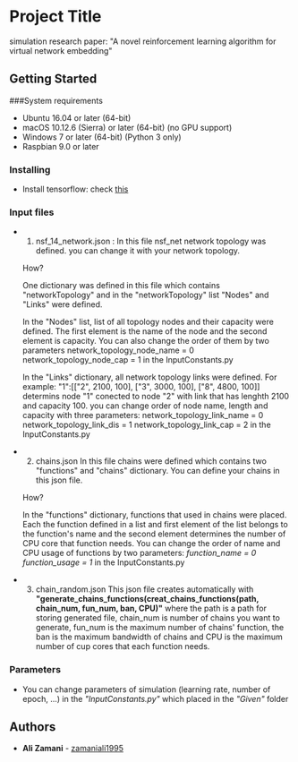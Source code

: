 # Project Title

simulation research paper: "A novel reinforcement learning algorithm for virtual network embedding"

## Getting Started

###System requirements
* Ubuntu 16.04 or later (64-bit)
* macOS 10.12.6 (Sierra) or later (64-bit) (no GPU support)
* Windows 7 or later (64-bit) (Python 3 only)
* Raspbian 9.0 or later

### Installing

* Install tensorflow: check [this](https://www.tensorflow.org/install/pip)

### Input files
* 1. nsf_14_network.json :
    In this file nsf_net network topology was defined.
    you can change it with your network topology.
    
    How?
    
    One dictionary was defined in this file which contains "networkTopology"
    and in the "networkTopology" list "Nodes" and "Links" were defined.

    In the "Nodes" list, list of all topology nodes and their capacity were defined. 
    The first element is the name of the node and the second element is capacity.
    You can also change the order of them by two parameters 
        network_topology_node_name = 0
            network_topology_node_cap = 1
    in the InputConstants.py

    In the "Links" dictionary, all network topology links were defined.
    For example:
         "1":[["2", 2100, 100], ["3", 3000, 100], ["8", 4800, 100]]
    determins node "1" conected to node "2" with link that has lenghth 2100 and 
    capacity 100.
    you can change order of node name, length and capacity with three parameters:
        network_topology_link_name = 0
            network_topology_link_dis = 1
            network_topology_link_cap = 2
    in the InputConstants.py
 * 2. chains.json
    In this file chains were defined which contains two "functions" and "chains" 
    dictionary. You can define your chains in this json file.

    How?
    
    In the "functions" dictionary, functions that used in chains were placed.
    Each the function defined in a list and first element of the  list belongs
    to the function's name and the second element determines the number of CPU
    core that function needs. You can change the order of name and CPU usage
    of functions by two parameters:
      *function_name = 0*
      *function_usage = 1*
    in the InputConstants.py         
* 3. chain_random.json
    This json file creates automatically with
    **"generate_chains_functions(creat_chains_functions(path, chain_num, fun_num, ban, CPU)"**
    where the path is a path for storing generated file, chain_num is number of chains you 
    want to generate, fun_num is the maximum number of chains' function, the ban is the
    maximum bandwidth of  chains and CPU is the maximum number of cup cores that each
    function needs. 
### Parameters
* You can change parameters of simulation (learning rate, number of epoch, ...) in the      	*"InputConstants.py"* which placed in the *"Given"* folder
## Authors

* **Ali Zamani** - [zamaniali1995](https://github.com/zamaniali1995)



